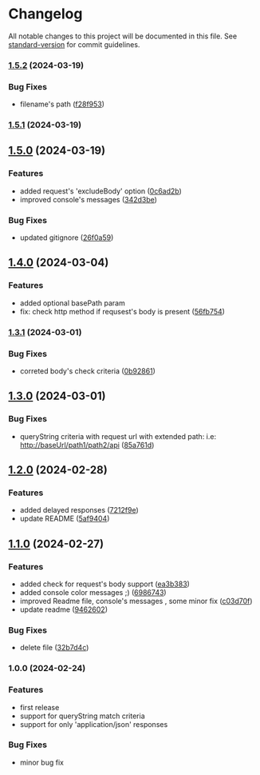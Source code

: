 # Changelog

All notable changes to this project will be documented in this file. See [standard-version](https://github.com/conventional-changelog/standard-version) for commit guidelines.

### [1.5.2](https://github.com/pierangelo/har-mock-server/compare/1.5.1...1.5.2) (2024-03-19)


### Bug Fixes

* filename's path ([f28f953](https://github.com/pierangelo/har-mock-server/commit/f28f9537f533a7a8fc2647071c7087aede4056c9))

### [1.5.1](https://github.com/pierangelo/har-mock-server/compare/1.5.0...1.5.1) (2024-03-19)

## [1.5.0](https://github.com/pierangelo/har-mock-server/compare/1.4.0...1.5.0) (2024-03-19)


### Features

* added request's 'excludeBody' option ([0c6ad2b](https://github.com/pierangelo/har-mock-server/commit/0c6ad2b5ea7f2f713ffbffd5ad2f7e39b9184738))
* improved console's messages ([342d3be](https://github.com/pierangelo/har-mock-server/commit/342d3be5d45eb7d0a8ef6b1608ee186e61308710))


### Bug Fixes

* updated gitignore ([26f0a59](https://github.com/pierangelo/har-mock-server/commit/26f0a593935eb5a1473263d89902e733d74997e9))

## [1.4.0](https://github.com/pierangelo/har-mock-server/compare/1.3.1...1.4.0) (2024-03-04)


### Features

* added optional basePath param
* fix: check http method  if requsest's body is present ([56fb754](https://github.com/pierangelo/har-mock-server/commit/56fb754fa327a557f0fc623cd4794b068eafdfdd))

### [1.3.1](https://github.com/pierangelo/har-mock-server/compare/1.3.0...1.3.1) (2024-03-01)


### Bug Fixes

* correted body's check criteria ([0b92861](https://github.com/pierangelo/har-mock-server/commit/0b928615c543e02255e9a8aa52a651a0a205cd8a))

## [1.3.0](https://github.com/pierangelo/har-mock-server/compare/1.2.0...1.3.0) (2024-03-01)


### Bug Fixes

* queryString criteria with request url with extended path: i.e:  <http://baseUrl/path1/path2/api> ([85a761d](https://github.com/pierangelo/har-mock-server/commit/85a761d7b42d58c7e1b133f6eebb938d46f14973))

## [1.2.0](https://github.com/pierangelo/har-mock-server/compare/1.1.0...1.2.0) (2024-02-28)


### Features

* added delayed responses ([7212f9e](https://github.com/pierangelo/har-mock-server/commit/7212f9e3868037a1754980845604e6de6b535e08))
* update README ([5af9404](https://github.com/pierangelo/har-mock-server/commit/5af94045ef0985c8e34c3d0268f2b0716a3128ea))

## [1.1.0](https://github.com/pierangelo/har-mock-server/compare/0.1.0...1.1.0) (2024-02-27)


### Features

* added check for request's body support ([ea3b383](https://github.com/pierangelo/har-mock-server/commit/ea3b383796e61bf3035f992bda3ead5ab7c19401))
* added console color messages ;) ([6986743](https://github.com/pierangelo/har-mock-server/commit/6986743feb16fc525b352128fb3df66363b84957))
* improved Readme file, console's messages , some minor fix ([c03d70f](https://github.com/pierangelo/har-mock-server/commit/c03d70f7cdbcc2ae7632c991a108c4fb4e90645d))
* update readme ([9462602](https://github.com/pierangelo/har-mock-server/commit/9462602488c256bf7bc339e4a7196e37848d22a3))


### Bug Fixes

* delete file ([32b7d4c](https://github.com/pierangelo/har-mock-server/commit/32b7d4ccb8159eeb63d5fdc91d788d8893398102))

### 1.0.0 (2024-02-24)



### Features

* first release
* support for queryString match criteria
* support for only 'application/json' responses


### Bug Fixes

* minor bug fix
